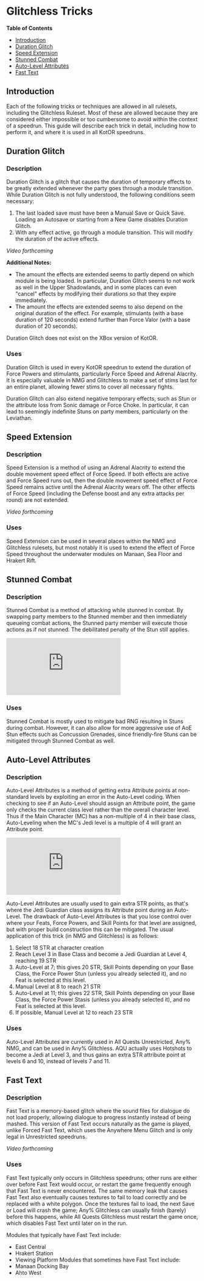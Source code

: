 # Glitchless Tricks

**Table of Contents**
- [Introduction](#introduction)
- [Duration Glitch](#duration-glitch)
- [Speed Extension](#speed-extension)
- [Stunned Combat](#stunned-combat)
- [Auto-Level Attributes](#auto-level-attributes)
- [Fast Text](#fast-text)

## Introduction

Each of the following tricks or techniques are allowed in all rulesets, including the Glitchless Ruleset.  Most of these are allowed because they are considered either impossible or too cumbersome to avoid within the context of a speedrun.  This guide will describe each trick in detail, including how to perform it, and where it is used in all KotOR speedruns.

## Duration Glitch

### Description

Duration Glitch is a glitch that causes the duration of temporary effects to be greatly extended whenever the party goes through a module transition.  While Duration Glitch is not fully understood, the following conditions seem necessary:

1. The last loaded save must have been a Manual Save or Quick Save.  Loading an Autosave or starting from a New Game disables Duration Glitch.
2. With any effect active, go through a module transition.  This will modify the duration of the active effects.

*Video forthcoming*

**Additional Notes:**

- The amount the effects are extended seems to partly depend on which module is being loaded.  In particular, Duration Glitch seems to not work as well in the Upper Shadowlands, and in some places can even "cancel" effects by modifying their durations so that they expire immediately.
- The amount the effects are extended seems to also depend on the original duration of the effect.  For example, stimulants (with a base duration of 120 seconds) extend further than Force Valor (with a base duration of 20 seconds).

Duration Glitch does not exist on the XBox version of KotOR.

### Uses

Duration Glitch is used in every KotOR speedrun to extend the duration of Force Powers and stimulants, particularly Force Speed and Adrenal Alacrity.  It is especially valuable in NMG and Glitchless to make a set of stims last for an entire planet, allowing fewer stims to cover all necessary fights.

Duration Glitch can also extend negative temporary effects, such as Stun or the attribute loss from Sonic damage or Force Choke.  In particular, it can lead to seemingly indefinite Stuns on party members, particularly on the Leviathan.

## Speed Extension

### Description

Speed Extension is a method of using an Adrenal Alacrity to extend the double movement speed effect of Force Speed.  If both effects are active and Force Speed runs out, then the double movement speed effect of Force Speed remains active until the Adrenal Alacrity wears off.  The other effects of Force Speed (including the Defense boost and any extra attacks per round) are not extended.

*Video forthcoming*

### Uses

Speed Extension can be used in several places within the NMG and Glitchless rulesets, but most notably it is used to extend the effect of Force Speed throughout the underwater modules on Manaan, Sea Floor and Hrakert Rift.

## Stunned Combat

### Description

Stunned Combat is a method of attacking while stunned in combat.  By swapping party members to the Stunned member and then immediately queueing combat actions, the Stunned party member will execute those actions as if not stunned.  The debilitated penalty of the Stun still applies.

<div class="video-container">
    <iframe title="YouTube video player" src="https://www.youtube.com/embed/QoMPUpzRAI4" frameborder="0"></iframe>
</div>

### Uses

Stunned Combat is mostly used to mitigate bad RNG resulting in Stuns during combat.  However, it can also allow for more aggressive use of AoE Stun effects such as Concussion Grenades, since friendly-fire Stuns can be mitigated through Stunned Combat as well.

## Auto-Level Attributes

### Description

Auto-Level Attributes is a method of getting extra Attribute points at non-standard levels by exploiting an error in the Auto-Level coding.  When checking to see if an Auto-Level should assign an Attribute point, the game only checks the current class level rather than the overall character level.  Thus if the Main Character (MC) has a non-multiple of 4 in their base class, Auto-Leveling when the MC's Jedi level is a multiple of 4 will grant an Attribute point.

<div class="video-container">
    <iframe title="YouTube video player" src="https://www.youtube.com/embed/gvNkJGVTQdE" frameborder="0"></iframe>
</div>

Auto-Level Attributes are usually used to gain extra STR points, as that's where the Jedi Guardian class assigns its Attribute point during an Auto-Level.  The drawback of Auto-Level Attributes is that you lose control over where your Feats, Force Powers, and Skill Points for that level are assigned, but with proper build construction this can be mitigated.  The usual application of this trick (in NMG and Glitchless) is as follows:

1. Select 18 STR at character creation
2. Reach Level 3 in Base Class and become a Jedi Guardian at Level 4, reaching 19 STR
3. Auto-Level at 7; this gives 20 STR, Skill Points depending on your Base Class, the Force Power Stun (unless you already selected it), and no Feat is selected at this level.
4. Manual Level at 8 to reach 21 STR
5. Auto-Level at 11; this gives 22 STR, Skill Points depending on your Base Class, the Force Power Stasis (unless you already selected it), and no Feat is selected at this level.
6. If possible, Manual Level at 12 to reach 23 STR

### Uses

Auto-Level Attributes are currently used in All Quests Unrestricted, Any% NMG, and can be used in Any% Glitchless.  AQU actually uses Hotshots to become a Jedi at Level 3, and thus gains an extra STR attribute point at levels 6 and 10, instead of levels 7 and 11.

## Fast Text

### Description

Fast Text is a memory-based glitch where the sound files for dialogue do not load properly, allowing dialogue to progress instantly instead of being mashed.  This version of Fast Text occurs naturally as the game is played, unlike Forced Fast Text, which uses the Anywhere Menu Glitch and is only legal in Unrestricted speedruns.

*Video forthcoming*

### Uses

Fast Text typically only occurs in Glitchless speedruns; other runs are either over before Fast Text would occur, or restart the game frequently enough that Fast Text is never encountered.  The same memory leak that causes Fast Text also eventually causes textures to fail to load correctly and be replaced with a white polygon.  Once the textures fail to load, the next Save or Load will crash the game; Any% Glitchless can usually finish (barely) before this happens, while All Quests Glitchless must restart the game once, which disables Fast Text until later on in the run.

Modules that typically have Fast Text include:
- East Central
- Hrakert Station
- Viewing Platform
Modules that sometimes have Fast Text include:
- Manaan Docking Bay
- Ahto West
